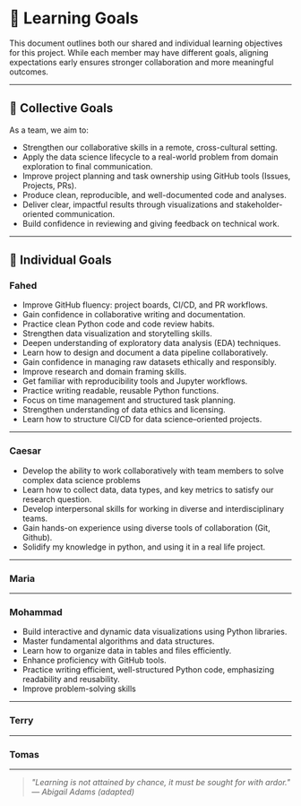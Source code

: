 # 🎯 Learning Goals

This document outlines both our shared and individual learning
objectives for this project. While each member may have different goals,
aligning expectations early ensures stronger collaboration and more meaningful outcomes.

---

## 🤝 Collective Goals

As a team, we aim to:

- Strengthen our collaborative skills in a remote, cross-cultural setting.
- Apply the data science lifecycle to a real-world problem
from domain exploration to final communication.
- Improve project planning and task ownership using
GitHub tools (Issues, Projects, PRs).
- Produce clean, reproducible, and well-documented code and analyses.
- Deliver clear, impactful results through visualizations and
stakeholder-oriented communication.
- Build confidence in reviewing and giving feedback on technical work.

---

## 👤 Individual Goals

### **Fahed**

- Improve GitHub fluency: project boards, CI/CD, and PR workflows.
- Gain confidence in collaborative writing and documentation.
- Practice clean Python code and code review habits.
- Strengthen data visualization and storytelling skills.
- Deepen understanding of exploratory data analysis (EDA) techniques.
- Learn how to design and document a data pipeline collaboratively.
- Gain confidence in managing raw datasets ethically and responsibly.
- Improve research and domain framing skills.
- Get familiar with reproducibility tools and Jupyter workflows.
- Practice writing readable, reusable Python functions.
- Focus on time management and structured task planning.
- Strengthen understanding of data ethics and licensing.
- Learn how to structure CI/CD for data science–oriented projects.

---

### **Caesar**

- Develop the ability to work collaboratively with
 team members to solve complex data science problems
- Learn how to collect data, data types, and key metrics
 to satisfy our research question.
- Develop interpersonal skills for working in diverse
 and interdisciplinary teams.
- Gain hands-on experience using diverse tools of collaboration
 (Git, Github).
- Solidify my knowledge in python, and using it in a real life
 project.

---

### **Maria**

---

### **Mohammad**

- Build interactive and dynamic data visualizations using Python libraries.
- Master fundamental algorithms and data structures.
- Learn how to organize data in tables and files efficiently.
- Enhance proficiency with GitHub tools.
- Practice writing efficient, well-structured Python code,
   emphasizing readability and reusability.
- Improve problem-solving skills

---

### **Terry**

---

### **Tomas**

---

> *"Learning is not attained by chance, it must be sought for with ardor."*  
> *— Abigail Adams (adapted)*  
